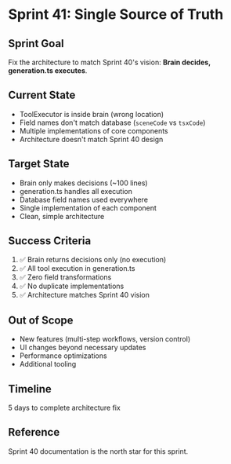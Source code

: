 # Sprint 41: Single Source of Truth

## Sprint Goal
Fix the architecture to match Sprint 40's vision: **Brain decides, generation.ts executes**.

## Current State
- ToolExecutor is inside brain (wrong location)
- Field names don't match database (`sceneCode` vs `tsxCode`)
- Multiple implementations of core components
- Architecture doesn't match Sprint 40 design

## Target State
- Brain only makes decisions (~100 lines)
- generation.ts handles all execution
- Database field names used everywhere
- Single implementation of each component
- Clean, simple architecture

## Success Criteria
1. ✅ Brain returns decisions only (no execution)
2. ✅ All tool execution in generation.ts
3. ✅ Zero field transformations
4. ✅ No duplicate implementations
5. ✅ Architecture matches Sprint 40 vision

## Out of Scope
- New features (multi-step workflows, version control)
- UI changes beyond necessary updates
- Performance optimizations
- Additional tooling

## Timeline
5 days to complete architecture fix

## Reference
Sprint 40 documentation is the north star for this sprint.